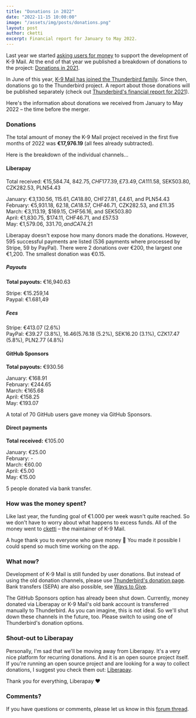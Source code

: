 ```yaml
---
title: "Donations in 2022"
date: "2022-11-15 10:00:00"
image: "/assets/img/posts/donations.png"
layout: post
author: cketti
excerpt: Financial report for January to May 2022.
---
```


Last year we started [asking users for money](https://k9mail.app/2021/02/14/K-9-Mail-is-looking-for-funding) to support the development of K-9 Mail. At the end of that year we published a breakdown of donations to the project: [Donations in 2021](https://k9mail.app/2022/01/07/Donations-in-2021).

In June of this year, [K-9 Mail has joined the Thunderbird family](https://k9mail.app/2022/06/13/K-9-Mail-and-Thunderbird). Since then, donations go to the Thunderbird project. A report about those donations will be published separately (check out [Thunderbird's financial report for 2021](https://blog.thunderbird.net/2022/05/thunderbird-2021-financial-report/)).

Here's the information about donations we received from January to May 2022 – the time before the merger.

### Donations

The total amount of money the K-9 Mail project received in the first five months of 2022 was **€17,976.19** (all fees already subtracted).

Here is the breakdown of the individual channels…


#### Liberapay

Total received: €15,584.74, $842.75, CHF177.39, £73.49, CA$111.58, SEK503.80, CZK282.53, PLN54.43

January: €3,130.56, $115.61, CA$18.80, CHF27.81, £4.61, and PLN54.43  
February: €5,931.18, $62.18, CA$18.57, CHF46.71, CZK282.53, and £11.35  
March: €3,113.19, $169.15, CHF56.16, and SEK503.80  
April: €1,830.75, $174.11, CHF46.71, and £57.53  
May: €1,579.06, $331.70, and CA$74.21  

Liberapay doesn't expose how many donors made the donations. However, 595 successful payments are listed (536 payments where processed by Stripe, 59 by PayPal).
There were 2 donations over €200, the largest one €1,200. The smallest donation was €0.15.

##### Payouts

**Total payouts:** €16,940.63

Stripe: €15.259,14  
Paypal: €1.681,49

##### Fees

Stripe: €413.07 (2.6%)  
PayPal: €39.27 (3.8%), $16.46 (5.7%), CHF12.61 (6.6%), £3.51 (4.6%), CA$6.18 (5.2%), SEK16.20 (3.1%), CZK17.47 (5.8%), PLN2.77 (4.8%)


#### GitHub Sponsors

**Total payouts:** €930.56

January: €168.91  
February: €244.65  
March: €165.68  
April: €158.25  
May: €193.07  

A total of 70 GitHub users gave money via GitHub Sponsors.


#### Direct payments

**Total received:** €105.00

January: €25.00  
February: -  
March: €60.00  
April: €5.00  
May: €15.00  

5 people donated via bank transfer.


### How was the money spent?

Like last year, the funding goal of €1.000 per week wasn't quite reached. So we don't have to worry about what happens to excess funds. All of the money went to [cketti](https://cketti.de/) – the maintainer of K-9 Mail.

A huge thank you to everyone who gave money 💖 You made it possible I could spend so much time working on the app.

### What now?

Development of K-9 Mail is still funded by user donations. But instead of using the old donation channels, please use [Thunderbird's donation page](https://mzla.link/k9-give). Bank transfers (SEPA) are also possible, see [Ways to Give](https://give.thunderbird.net/en-US/ways-to-give/#wire).

The GitHub Sponsors option has already been shut down. Currently, money donated via Liberapay or K-9 Mail's old bank account is transferred manually to Thunderbird. As you can imagine, this is not ideal. So we'll shut down these channels in the future, too. Please switch to using one of Thunderbird's donation options.

### Shout-out to Liberapay

Personally, I'm sad that we'll be moving away from Liberapay. It's a very nice platform for recurring donations. And it is an open source project itself.  
If you're running an open source project and are looking for a way to collect donations, I suggest you check them out: [Liberapay](https://liberapay.com/).

Thank you for everything, Liberapay ❤️

### Comments?

If you have questions or comments, please let us know in this [forum thread](https://forum.k9mail.app/t/blog-post-donations-in-2022/5735).
